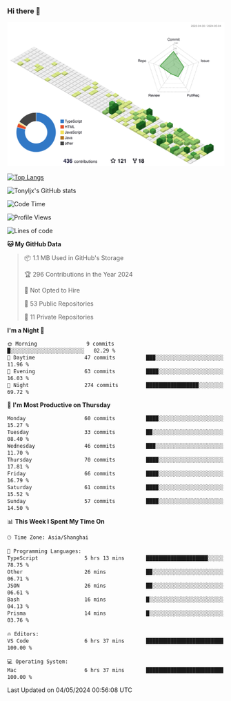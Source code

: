 ### Hi there 👋

![](./profile-3d-contrib/profile-green-animate.svg)

 

[![Top Langs](https://github-readme-stats.vercel.app/api/top-langs/?username=tonyljx)](https://github.com/anuraghazra/github-readme-stats)

![Tonyljx's GitHub stats](https://github-readme-stats.vercel.app/api?username=tonyljx&theme=default&show_icons=true)

 

<!--START_SECTION:waka-->
![Code Time](http://img.shields.io/badge/Code%20Time-346%20hrs%2042%20mins-blue)

![Profile Views](http://img.shields.io/badge/Profile%20Views-1-blue)

![Lines of code](https://img.shields.io/badge/From%20Hello%20World%20I%27ve%20Written-410.6%20thousand%20lines%20of%20code-blue)

**🐱 My GitHub Data** 

> 📦 1.1 MB Used in GitHub's Storage 
 > 
> 🏆 296 Contributions in the Year 2024
 > 
> 🚫 Not Opted to Hire
 > 
> 📜 53 Public Repositories 
 > 
> 🔑 11 Private Repositories 
 > 
**I'm a Night 🦉** 

```text
🌞 Morning                9 commits           █░░░░░░░░░░░░░░░░░░░░░░░░   02.29 % 
🌆 Daytime                47 commits          ███░░░░░░░░░░░░░░░░░░░░░░   11.96 % 
🌃 Evening                63 commits          ████░░░░░░░░░░░░░░░░░░░░░   16.03 % 
🌙 Night                  274 commits         █████████████████░░░░░░░░   69.72 % 
```
📅 **I'm Most Productive on Thursday** 

```text
Monday                   60 commits          ████░░░░░░░░░░░░░░░░░░░░░   15.27 % 
Tuesday                  33 commits          ██░░░░░░░░░░░░░░░░░░░░░░░   08.40 % 
Wednesday                46 commits          ███░░░░░░░░░░░░░░░░░░░░░░   11.70 % 
Thursday                 70 commits          ████░░░░░░░░░░░░░░░░░░░░░   17.81 % 
Friday                   66 commits          ████░░░░░░░░░░░░░░░░░░░░░   16.79 % 
Saturday                 61 commits          ████░░░░░░░░░░░░░░░░░░░░░   15.52 % 
Sunday                   57 commits          ████░░░░░░░░░░░░░░░░░░░░░   14.50 % 
```


📊 **This Week I Spent My Time On** 

```text
🕑︎ Time Zone: Asia/Shanghai

💬 Programming Languages: 
TypeScript               5 hrs 13 mins       ████████████████████░░░░░   78.75 % 
Other                    26 mins             ██░░░░░░░░░░░░░░░░░░░░░░░   06.71 % 
JSON                     26 mins             ██░░░░░░░░░░░░░░░░░░░░░░░   06.61 % 
Bash                     16 mins             █░░░░░░░░░░░░░░░░░░░░░░░░   04.13 % 
Prisma                   14 mins             █░░░░░░░░░░░░░░░░░░░░░░░░   03.76 % 

🔥 Editors: 
VS Code                  6 hrs 37 mins       █████████████████████████   100.00 % 

💻 Operating System: 
Mac                      6 hrs 37 mins       █████████████████████████   100.00 % 
```


 Last Updated on 04/05/2024 00:56:08 UTC
<!--END_SECTION:waka-->
